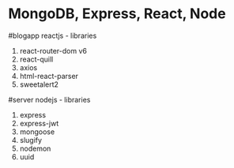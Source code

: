 # MongoDB, Express, React, Node

#blogapp
reactjs - libraries
1.  react-router-dom v6
2.  react-quill
3.  axios
4.  html-react-parser
5.  sweetalert2

#server
nodejs - libraries
1.  express
2.  express-jwt
3.  mongoose
4.  slugify
5.  nodemon
6.  uuid


